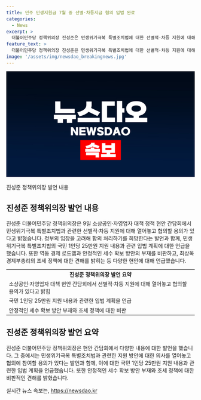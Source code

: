 ```yaml
---
title: 민주 민생지원금 7월 중 선별·차등지급 협의 입법 완료
categories:
  - News
excerpt: >
  더불어민주당 정책위의장 진성준은 민생위기극복 특별조치법에 대한 선별적·차등 지원에 대해 협의할 용의가 있다고 밝혔다. 또한, 정부의 역동 경제 로드맵에 대해 안정적인 세수 확보 방안이 부족하다는 지적을 제기했다. 민주당은 7월 임시 국회 중에 해당 입법을 완료할 계획이며, 국민의힘 추경호 원내대표는 청탁금지법(김영란법)의 식사비와 선물 금액 한도를 높이는 제안을 검토할 수 있다고 밝혔다.
feature_text: >
  더불어민주당 정책위의장 진성준은 민생위기극복 특별조치법에 대한 선별적·차등 지원에 대해 협의할 용의가 있다고 밝혔다. 또한, 정부의 역동 경제 로드맵에 대해 안정적인 세수 확보 방안이 부족하다는 지적을 제기했다. 민주당은 7월 임시 국회 중에 해당 입법을 완료할 계획이며, 국민의힘 추경호 원내대표는 청탁금지법(김영란법)의 식사비와 선물 금액 한도를 높이는 제안을 검토할 수 있다고 밝혔다.
image: '/assets/img/newsdao_breakingnews.jpg'
---
```


<p><img src="/assets/img/newsdao_breakingnews.jpg" alt="ranknews 속보" /></p>

<p>진성준 정책위의장 발언 내용</p>

<h2 data-ke-size="size26">진성준 정책위의장 발언 내용</h2>

<p data-ke-size="size16">진성준 더불어민주당 정책위의장은 9일 소상공인·자영업자 대책 정책 현안 간담회에서 민생위기극복 특별조치법과 관련한 선별적·차등 지원에 대해 열어놓고 협의할 용의가 있다고 밝혔습니다. 정부의 입장을 고려해 합의 처리하기를 희망한다는 발언과 함께, 민생위기극복 특별조치법의 국민 1인당 25만원 지원 내용과 관련 입법 계획에 대한 언급을 했습니다. 또한 역동 경제 로드맵과 안정적인 세수 확보 방안의 부재를 비판하고, 최상목 경제부총리의 조세 정책에 대한 견해를 밝히는 등 다양한 현안에 대해 언급했습니다.</p>

<table>
  <tr>
    <td style="text-align: center; height: 17px;"><b>진성준 정책위의장 발언 요약</b></td>
  </tr>
  <tr>
    <td>소상공인·자영업자 대책 현안 간담회에서 선별적·차등 지원에 대해 열어놓고 협의할 용의가 있다고 밝힘</td>
  </tr>
  <tr>
    <td>국민 1인당 25만원 지원 내용과 관련한 입법 계획을 언급</td>
  </tr>
  <tr>
    <td>안정적인 세수 확보 방안 부재와 조세 정책에 대한 비판</td>
  </tr>
</table>

<h2 data-ke-size="size26">진성준 정책위의장 발언 요약</h2>

<p data-ke-size="size16">진성준 더불어민주당 정책위의장은 현안 간담회에서 다양한 내용에 대한 발언을 했습니다. 그 중에서는 민생위기극복 특별조치법과 관련한 지원 방안에 대한 의사를 열어놓고 협의에 참여할 용의가 있다는 발언과 함께, 이에 대한 국민 1인당 25만원 지원 내용과 관련한 입법 계획을 언급했습니다. 또한 안정적인 세수 확보 방안 부재와 조세 정책에 대한 비판적인 견해를 밝혔습니다.</p>
실시간 뉴스 속보는, <a href="https://newsdao.kr" rel="dofollow">https://newsdao.kr</a>


